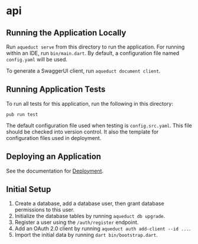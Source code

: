 # api

## Running the Application Locally

Run `aqueduct serve` from this directory to run the application. For running within an IDE, run `bin/main.dart`. By default, a configuration file named `config.yaml` will be used.

To generate a SwaggerUI client, run `aqueduct document client`.

## Running Application Tests

To run all tests for this application, run the following in this directory:

```
pub run test
```

The default configuration file used when testing is `config.src.yaml`. This file should be checked into version control. It also the template for configuration files used in deployment.

## Deploying an Application

See the documentation for [Deployment](https://aqueduct.io/docs/deploy/).

## Initial Setup
1) Create a database, add a database user, then grant database permissions to this user.
2) Initialize the database tables by running `aqueduct db upgrade`.
3) Register a user using the `/auth/register` endpoint.
4) Add an OAuth 2.0 client by running `aqueduct auth add-client --id ...`.
5) Import the initial data by running `dart bin/bootstrap.dart`.
